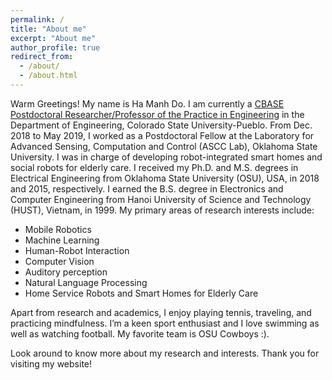 ```yaml
---
permalink: /
title: "About me"
excerpt: "About me"
author_profile: true
redirect_from:
  - /about/
  - /about.html
---
```

Warm Greetings! My name is Ha Manh Do. I am currently a [CBASE Postdoctoral Researcher/Professor of the Practice in Engineering](https://www.csupueblo.edu/communities-to-build-active-stem-engagement/research-communities-program.html) in the Department of Engineering, Colorado State University-Pueblo. From Dec. 2018 to May 2019, I worked as a Postdoctoral Fellow at the Laboratory for Advanced Sensing, Computation and Control (ASCC Lab), Oklahoma State University. I was in charge of developing robot-integrated smart homes and social robots for elderly care. I received my Ph.D. and M.S. degrees in Electrical Engineering from Oklahoma State University (OSU), USA, in 2018 and 2015, respectively. I earned the B.S. degree in Electronics and Computer Engineering from Hanoi University of Science and Technology (HUST), Vietnam, in 1999. My primary areas of research interests include:

* Mobile Robotics
* Machine Learning
* Human-Robot Interaction
* Computer Vision
* Auditory perception
* Natural Language Processing
* Home Service Robots and Smart Homes for Elderly Care

Apart from research and academics, I enjoy playing tennis, traveling, and practicing mindfulness. I’m a keen sport enthusiast and I love swimming as well as watching football. My favorite team is OSU Cowboys :).

Look around to know more about my research and interests. Thank you for visiting my website!

